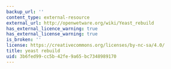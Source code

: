 ```yaml
---
backup_url: ''
content_type: external-resource
external_url: http://openwetware.org/wiki/Yeast_rebuild
has_external_licence_warning: true
has_external_license_warning: true
is_broken: ''
license: https://creativecommons.org/licenses/by-nc-sa/4.0/
title: yeast rebuild
uid: 3b6fed99-cc5b-42fe-9a65-bc7348989170
---
```

